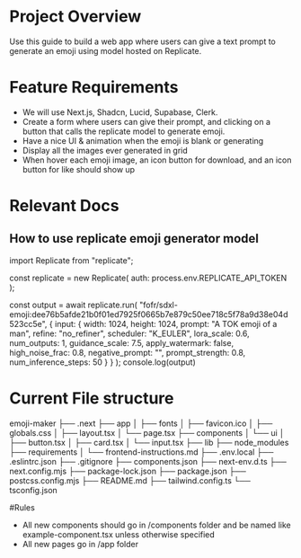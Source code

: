 # Project Overview
Use this guide to build a web app where users can give a text prompt to generate an emoji using model hosted on Replicate.

# Feature Requirements
- We will use Next.js, Shadcn, Lucid, Supabase, Clerk.
- Create a form where users can give their prompt, and clicking on a button that calls the replicate model to generate emoji.
- Have a nice UI & animation when the emoji is blank or generating
- Display all the images ever generated in grid
- When hover each emoji image, an icon button for download, and an icon button for like should show up


# Relevant Docs
## How to use replicate emoji generator model

import Replicate from "replicate";

const replicate = new Replicate(
    auth: process.env.REPLICATE_API_TOKEN
);

const output = await replicate.run(
    "fofr/sdxl-emoji:dee76b5afde21b0f01ed7925f0665b7e879c50ee718c5f78a9d38e04d523cc5e",
    {
        input: {
            width: 1024,
            height: 1024,
            prompt: "A TOK emoji of a man",
            refine: "no_refiner",
            scheduler: "K_EULER",
            lora_scale: 0.6,
            num_outputs: 1,
            guidance_scale: 7.5,
            apply_watermark: false,
            high_noise_frac: 0.8,
            negative_prompt: "",
            prompt_strength: 0.8,
            num_inference_steps: 50
        }
    }
);
console.log(output)


# Current File structure

emoji-maker
├── .next
├── app
│   ├── fonts
│   ├── favicon.ico
│   ├── globals.css
│   ├── layout.tsx
│   └── page.tsx
├── components
│   └── ui
│       ├── button.tsx
│       ├── card.tsx
│       └── input.tsx
├── lib
├── node_modules
├── requirements
│   └── frontend-instructions.md
├── .env.local
├── .eslintrc.json
├── .gitignore
├── components.json
├── next-env.d.ts
├── next.config.mjs
├── package-lock.json
├── package.json
├── postcss.config.mjs
├── README.md
├── tailwind.config.ts
└── tsconfig.json


#Rules
- All new components should go in /components folder and be named like example-component.tsx unless otherwise specified
- All new pages go in /app folder